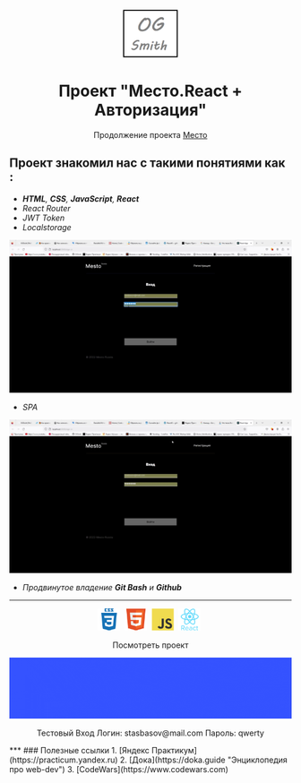 <div id="header" align="center">
  <img src="/src/images/Mylogo.png" width="100"/>
</div>

<div align="center">
  <h1>Проект "Место.React + Авторизация"</h1>
  <p>Продолжение проекта <a href="https://ogsmit.github.io/mesto-react/">Место</a></p>
</div>

## Проект знакомил нас с такими понятиями как :

- ***HTML**, **CSS**, **JavaScript**, **React***
- *React Router*
- *JWT Token*
- *Localstorage*
<div id="header" align="center">
  <img src="/src/images/enter.gif" width="1000"/>
</div>

- *SPA*
<div id="header" align="center">
  <img src="/src/images/login.gif" width="1000"/>
</div>

- *Продвинутое владение **Git Bash** и **Github***

***

<div align="center">
<img src="https://github.com/devicons/devicon/blob/master/icons/css3/css3-plain-wordmark.svg"  title="CSS3" alt="CSS" width="40" height="40"/>&nbsp;
  <img src="https://github.com/devicons/devicon/blob/master/icons/html5/html5-original.svg" title="HTML5" alt="HTML" width="40" height="40"/>&nbsp;
    <img src="https://github.com/devicons/devicon/blob/master/icons/javascript/javascript-original.svg" title="JavaScript" alt="JavaScript" width="40" height="40"/>&nbsp;
      <img src="https://github.com/devicons/devicon/blob/master/icons/react/react-original-wordmark.svg" title="React" alt="React" width="40" height="40"/>&nbsp;
<p>Посмотреть проект</p>
<a target="_blank" href="https://ogsmit.github.io/react-mesto-auth/"><img src="/src/images/checkIt.gif"></a></center>
</div>
<div align="center">
  <p>Тестовый Вход Логин: stasbasov@mail.com Пароль: qwerty</p>
</div>
***
### Полезные ссылки
1. [Яндекс Практикум](https://practicum.yandex.ru)
2. [Дока](https://doka.guide "Энциклопедия про web-dev")
3. [CodeWars](https://www.codewars.com)
